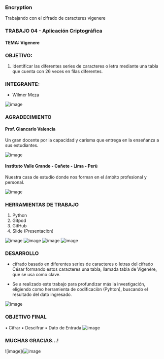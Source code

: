 ### Encryption
Trabajando con el cifrado  de caracteres vigenere 

### TRABAJO 04 - Aplicación Criptográfica
#### TEMA: Vigenere

### OBJETIVO:
1. Identificar las diferentes series de caracteres o letra mediante una tabla que cuenta con 26 veces en filas diferentes.

### INTEGRANTE:
- Wilmer Meza

![image](https://user-images.githubusercontent.com/55814963/122267088-19ed3f80-cea0-11eb-9764-fedbecdbcf5a.png)

### AGRADECIMIENTO

#### Prof. Giancarlo Valencia 

Un gran docente por la capacidad y carisma que entrega en la enseñanza a sus estudiantes.

![image](https://user-images.githubusercontent.com/55814963/122269677-1909dd00-cea3-11eb-9530-27de82829437.png)

#### Instituto Valle Grande - Cañete - Lima - Perù

Nuestra casa de estudio donde nos forman en el ámbito profesional y personal.

![image](https://user-images.githubusercontent.com/55814963/122269801-3b9bf600-cea3-11eb-9ab3-f6b60974979e.png)



### HERRAMIENTAS DE TRABAJO
1. Python
2. Gitpod
3. GitHub
4. Slide (Presentaciòn)





![image](https://user-images.githubusercontent.com/55814963/143780387-9a70b986-bdb2-40c5-ba06-1c602550c549.png)
![image](https://user-images.githubusercontent.com/55814963/143780395-0992eb38-f8cc-445a-bda7-b8edeb81521d.png)
![image](https://user-images.githubusercontent.com/55814963/143780401-08f7b6e9-5d6b-4840-8a7a-f583eafad447.png)
![image](https://user-images.githubusercontent.com/55814963/143780415-75afe334-2ea1-4a19-ade5-a6d99cd51490.png)



### DESARROLLO
-  cifrado basado en diferentes series de caracteres o letras del cifrado César formando estos caracteres una tabla, llamada tabla de Vigenère, que se usa como clave. 

- Se a realizado este trabajo para profundizar más la investigación, eligiendo como herramienta de codificaciòn (Pyhton), buscando el resultado del dato ingresado.



![image](https://user-images.githubusercontent.com/55814963/143780498-145a7657-eb44-4313-9ccd-9448d1d585e9.png)



### OBJETIVO FINAL

• Cifrar
• Descifrar
• Dato de Entrada 
![image](https://user-images.githubusercontent.com/55814963/143780254-62ad3419-4a64-45aa-b5e4-e3ebe8519914.png)


###  MUCHAS GRACIAS...!

![image](![image](https://user-images.githubusercontent.com/55814963/143780286-5687e90f-8acc-4f85-8de5-225715db9189.png)


